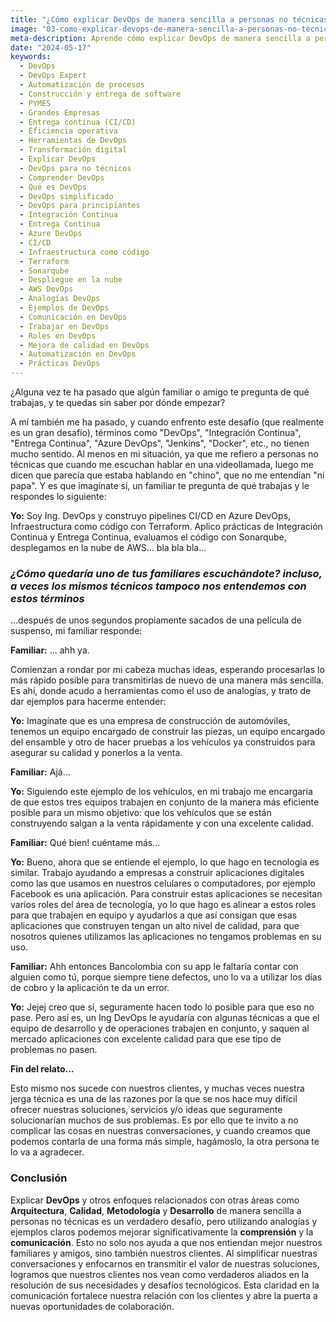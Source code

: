 ```yaml
---
title: "¿Cómo explicar DevOps de manera sencilla a personas no técnicas?: Una guía práctica 📝"
image: "03-como-explicar-devops-de-manera-sencilla-a-personas-no-tecnicas.jpg"
meta-description: Aprende cómo explicar DevOps de manera sencilla a personas no técnicas con esta guía práctica, usando analogías y ejemplos claros
date: "2024-05-17"
keywords:
  - DevOps
  - DevOps Expert
  - Automatización de procesos
  - Construcción y entrega de software
  - PYMES
  - Grandes Empresas
  - Entrega continua (CI/CD)
  - Eficiencia operativa
  - Herramientas de DevOps
  - Transformación digital
  - Explicar DevOps
  - DevOps para no técnicos
  - Comprender DevOps
  - Qué es DevOps
  - DevOps simplificado
  - DevOps para principiantes
  - Integración Continua
  - Entrega Continua
  - Azure DevOps
  - CI/CD
  - Infraestructura como código
  - Terraform
  - Sonarqube
  - Despliegue en la nube
  - AWS DevOps
  - Analogías DevOps
  - Ejemplos de DevOps
  - Comunicación en DevOps
  - Trabajar en DevOps
  - Roles en DevOps
  - Mejora de calidad en DevOps
  - Automatización en DevOps
  - Prácticas DevOps
---
```


¿Alguna vez te ha pasado que algún familiar o amigo te pregunta de qué trabajas, y te quedas sin saber por dónde empezar?

A mí también me ha pasado, y cuando enfrento este desafío (que realmente es un gran desafío), términos como "DevOps", "Integración Continua", "Entrega Continua", "Azure DevOps", "Jenkins", "Docker", etc., no tienen mucho sentido. Al menos en mi situación, ya que me refiero a personas no técnicas que cuando me escuchan hablar en una videollamada, luego me dicen que parecía que estaba hablando en "chino", que no me entendían "ni papa". Y es que imagínate sí, un familiar te pregunta de qué trabajas y le respondes lo siguiente:

**Yo:** Soy Ing. DevOps y construyo pipelines CI/CD en Azure DevOps, Infraestructura como código con Terraform. Aplico prácticas de Integración Continua y Entrega Continua, evaluamos el código con Sonarqube, desplegamos en la nube de AWS... bla bla bla...

### _¿Cómo quedaría uno de tus familiares escuchándote? incluso, a veces los mismos técnicos tampoco nos entendemos con estos términos_

...después de unos segundos propiamente sacados de una película de suspenso, mi familiar responde:

**Familiar:** ... ahh ya.

Comienzan a rondar por mi cabeza muchas ideas, esperando procesarlas lo más rápido posible para transmitirlas de nuevo de una manera más sencilla. Es ahí, donde acudo a herramientas como el uso de analogías, y trato de dar ejemplos para hacerme entender:

**Yo:** Imagínate que es una empresa de construcción de automóviles, tenemos un equipo encargado de construir las piezas, un equipo encargado del ensamble y otro de hacer pruebas a los vehículos ya construidos para asegurar su calidad y ponerlos a la venta.

**Familiar:** Ajá...

**Yo:** Siguiendo este ejemplo de los vehículos, en mi trabajo me encargaría de que estos tres equipos trabajen en conjunto de la manera más eficiente posible para un mismo objetivo: que los vehículos que se están construyendo salgan a la venta rápidamente y con una excelente calidad.

**Familiar:** Qué bien! cuéntame más...

**Yo:** Bueno, ahora que se entiende el ejemplo, lo que hago en tecnología es similar. Trabajo ayudando a empresas a construir aplicaciones digitales como las que usamos en nuestros celulares o computadores, por ejemplo Facebook es una aplicación. Para construir estas aplicaciones se necesitan varios roles del área de tecnología, yo lo que hago es alinear a estos roles para que trabajen en equipo y ayudarlos a que así consigan que esas aplicaciones que construyen tengan un alto nivel de calidad, para que nosotros quienes utilizamos las aplicaciones no tengamos problemas en su uso.

**Familiar:** Ahh entonces Bancolombia con su app le faltaría contar con alguien como tú, porque siempre tiene defectos, uno lo va a utilizar los días de cobro y la aplicación te da un error.

**Yo:** Jejej creo que sí, seguramente hacen todo lo posible para que eso no pase. Pero así es, un Ing DevOps le ayudaría con algunas técnicas a que el equipo de desarrollo y de operaciones trabajen en conjunto, y saquen al mercado aplicaciones con excelente calidad para que ese tipo de problemas no pasen.

**Fin del relato...**

Esto mismo nos sucede con nuestros clientes, y muchas veces nuestra jerga técnica es una de las razones por la que se nos hace muy difícil ofrecer nuestras soluciones, servicios y/o ideas que seguramente solucionarían muchos de sus problemas. Es por ello que te invito a no complicar las cosas en nuestras conversaciones, y cuando creamos que podemos contarla de una forma más simple, hagámoslo, la otra persona te lo va a agradecer.

### Conclusión

Explicar **DevOps** y otros enfoques relacionados con otras áreas como **Arquitectura**, **Calidad**, **Metodología** y **Desarrollo** de manera sencilla a personas no técnicas es un verdadero desafío, pero utilizando analogías y ejemplos claros podemos mejorar significativamente la **comprensión** y la **comunicación**. Esto no solo nos ayuda a que nos entiendan mejor nuestros familiares y amigos, sino también nuestros clientes. Al simplificar nuestras conversaciones y enfocarnos en transmitir el valor de nuestras soluciones, logramos que nuestros clientes nos vean como verdaderos aliados en la resolución de sus necesidades y desafíos tecnológicos. Esta claridad en la comunicación fortalece nuestra relación con los clientes y abre la puerta a nuevas oportunidades de colaboración.

